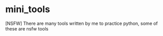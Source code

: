 # mini_tools
[NSFW] There are many tools written by me to practice python, some of these are nsfw tools
